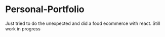 # Personal-Portfolio
Just tried to do the unexpected and did a food ecommerce with react. Still work in progress
